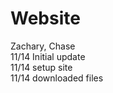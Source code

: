 # Website
Zachary, Chase <br>
11/14 Initial update
<br>
11/14 setup site<br>
11/14 downloaded files<br>
